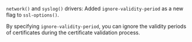 `network()` and `syslog()` drivers: Added `ignore-validity-period` as a new flag to `ssl-options()`.

By specifying `ignore-validity-period`, you can ignore the validity periods
of certificates during the certificate validation process.
